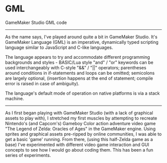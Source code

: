 # GML
GameMaker Studio GML code

-----------------------
As the name says, I've played around quite a bit in GameMaker Studio. It's GameMaker Language (GML) is an imperative, dynamically typed scripting language similar to JavaScript and C-like languages.

The language appears to try and accommodate different programming backgrounds and styles - BASIC/Lua style "and" / "or" keywords can be used interchangeably with C-style "&&" / "||" operators; parentheses around conditions in if-statements and loops can be omitted; semicolons are largely optional, (insertion happens at the end of statement; compile error is raised in case of ambiguity).

The language's default mode of operation on native platforms is via a stack machine.

---------------
As I first began playing with GameMaker Studio (with a lack of graphical assets to play with), I stretched my first muscles by attempting to recreate Nintendo's (and Capcom's) Gameboy Color action adventure video game "The Legend of Zelda: Oracles of Ages" in the GameMaker engine. Using sprites and graphical assets pre-ripped by online communities, I was able to get a basic 'game' running. From there, (using this half-Zelda game as a base) I've experimented with different video game interaction and GUI concepts to see how I would go about coding them. This has been a fun series of experiments.
